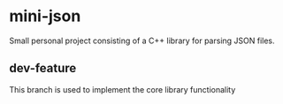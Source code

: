 # mini-json
Small personal project consisting of a C++ library for parsing JSON files.

## dev-feature
This branch is used to implement the core library functionality
